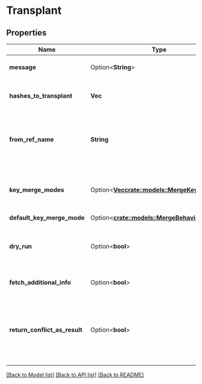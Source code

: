 # Transplant

## Properties

Name | Type | Description | Notes
------------ | ------------- | ------------- | -------------
**message** | Option<**String**> | Commit message for this transplant request. | [optional]
**hashes_to_transplant** | **Vec<String>** | Lists the hashes of commits that should be transplanted into the target branch. | 
**from_ref_name** | **String** | The name of the reference that contains the 'source' commits for the requested merge or transplant operation.  | 
**key_merge_modes** | Option<[**Vec<crate::models::MergeKeyBehavior>**](MergeKeyBehavior.md)> | Specific merge behaviour requests by content key.  The default is set by the `defaultKeyMergeMode` parameter.  | [optional]
**default_key_merge_mode** | Option<[**crate::models::MergeBehavior**](MergeBehavior.md)> |  | [optional]
**dry_run** | Option<**bool**> | When set to 'true' instructs the server to validate the request but to avoid committing any changes.  | [optional]
**fetch_additional_info** | Option<**bool**> | Whether to provide optional response data.  | [optional]
**return_conflict_as_result** | Option<**bool**> | When set to 'true' instructs the server to produce normal (non-error) responses in case a conflict is detected and report conflict details in the response payload. | [optional]

[[Back to Model list]](../README.md#documentation-for-models) [[Back to API list]](../README.md#documentation-for-api-endpoints) [[Back to README]](../README.md)



